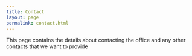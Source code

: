 ```yaml
---
title: Contact
layout: page
permalink: contact.html
---
```


This page contains the details about contacting the office and any other contacts that we want to provide